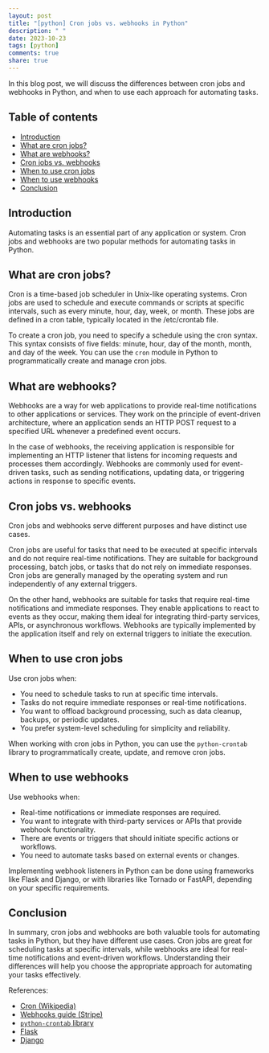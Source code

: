 ```yaml
---
layout: post
title: "[python] Cron jobs vs. webhooks in Python"
description: " "
date: 2023-10-23
tags: [python]
comments: true
share: true
---
```


In this blog post, we will discuss the differences between cron jobs and webhooks in Python, and when to use each approach for automating tasks.

## Table of contents
- [Introduction](#introduction)
- [What are cron jobs?](#what-are-cron-jobs)
- [What are webhooks?](#what-are-webhooks)
- [Cron jobs vs. webhooks](#cron-jobs-vs-webhooks)
- [When to use cron jobs](#when-to-use-cron-jobs)
- [When to use webhooks](#when-to-use-webhooks)
- [Conclusion](#conclusion)

## Introduction
Automating tasks is an essential part of any application or system. Cron jobs and webhooks are two popular methods for automating tasks in Python. 

## What are cron jobs?
Cron is a time-based job scheduler in Unix-like operating systems. Cron jobs are used to schedule and execute commands or scripts at specific intervals, such as every minute, hour, day, week, or month. These jobs are defined in a cron table, typically located in the /etc/crontab file.

To create a cron job, you need to specify a schedule using the cron syntax. This syntax consists of five fields: minute, hour, day of the month, month, and day of the week. You can use the `cron` module in Python to programmatically create and manage cron jobs.

## What are webhooks?
Webhooks are a way for web applications to provide real-time notifications to other applications or services. They work on the principle of event-driven architecture, where an application sends an HTTP POST request to a specified URL whenever a predefined event occurs.

In the case of webhooks, the receiving application is responsible for implementing an HTTP listener that listens for incoming requests and processes them accordingly. Webhooks are commonly used for event-driven tasks, such as sending notifications, updating data, or triggering actions in response to specific events.

## Cron jobs vs. webhooks
Cron jobs and webhooks serve different purposes and have distinct use cases.

Cron jobs are useful for tasks that need to be executed at specific intervals and do not require real-time notifications. They are suitable for background processing, batch jobs, or tasks that do not rely on immediate responses. Cron jobs are generally managed by the operating system and run independently of any external triggers.

On the other hand, webhooks are suitable for tasks that require real-time notifications and immediate responses. They enable applications to react to events as they occur, making them ideal for integrating third-party services, APIs, or asynchronous workflows. Webhooks are typically implemented by the application itself and rely on external triggers to initiate the execution.

## When to use cron jobs
Use cron jobs when:

- You need to schedule tasks to run at specific time intervals.
- Tasks do not require immediate responses or real-time notifications.
- You want to offload background processing, such as data cleanup, backups, or periodic updates.
- You prefer system-level scheduling for simplicity and reliability.

When working with cron jobs in Python, you can use the `python-crontab` library to programmatically create, update, and remove cron jobs.

## When to use webhooks
Use webhooks when:

- Real-time notifications or immediate responses are required.
- You want to integrate with third-party services or APIs that provide webhook functionality.
- There are events or triggers that should initiate specific actions or workflows.
- You need to automate tasks based on external events or changes.

Implementing webhook listeners in Python can be done using frameworks like Flask and Django, or with libraries like Tornado or FastAPI, depending on your specific requirements.

## Conclusion
In summary, cron jobs and webhooks are both valuable tools for automating tasks in Python, but they have different use cases. Cron jobs are great for scheduling tasks at specific intervals, while webhooks are ideal for real-time notifications and event-driven workflows. Understanding their differences will help you choose the appropriate approach for automating your tasks effectively.

References:
- [Cron (Wikipedia)](https://en.wikipedia.org/wiki/Cron)
- [Webhooks guide (Stripe)](https://stripe.com/docs/webhooks)
- [`python-crontab` library](https://pypi.org/project/python-crontab/)
- [Flask](https://flask.palletsprojects.com/)
- [Django](https://www.djangoproject.com/)
